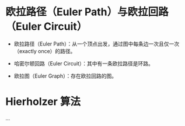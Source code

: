 # 欧拉路径（Euler Path）与欧拉回路（Euler Circuit）

- 欧拉路径（Euler Path）：从一个顶点出发，通过图中每条边一次且仅一次（exactly once）的路径。

- 哈密尔顿回路（Euler Circuit）：其中有一条欧拉路径是环路。

- 欧拉图（Euler Graph）：存在欧拉回路的图。

# Hierholzer 算法

...

<!-- EOF -->